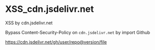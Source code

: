 # XSS_cdn.jsdelivr.net
XSS by cdn.jsdelivr.net

Bypass Content-Security-Policy on `cdn.jsdelivr.net` by import Github

https://cdn.jsdelivr.net/gh/user/repo@version/file
